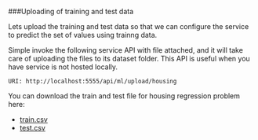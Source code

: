 ###Uploading of training and test data

Lets upload the training and test data so that we can configure the service to predict the set of values using trainng data. 

Simple invoke the following service API with file attached, and it will take care of uploading the files to its dataset folder. This API is useful when you have service is not hosted locally.

```
URI: http://localhost:5555/api/ml/upload/housing
```

You can download the train and test file for housing regression problem here:
* [train.csv](https://siastore.blob.core.windows.net/demo/data/housing/train.csv)
* [test.csv](https://siastore.blob.core.windows.net/demo/data/housing/test.csv)